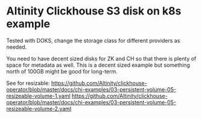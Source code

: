 # Altinity Clickhouse S3 disk on k8s example

Tested with DOKS, change the storage class for different providers as needed.

You need to have decent sized disks for ZK and CH so that there is plenty of space for metadata as well. This is a decent sized example but something north of 100GB might be good for long-term.

See for resizable:
https://github.com/Altinity/clickhouse-operator/blob/master/docs/chi-examples/03-persistent-volume-05-resizeable-volume-1.yaml
https://github.com/Altinity/clickhouse-operator/blob/master/docs/chi-examples/03-persistent-volume-05-resizeable-volume-2.yaml
